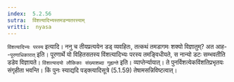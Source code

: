 ```yaml
---
index:  5.2.56
sutra:  विंशत्यादिभ्यस्तमडन्यतरस्याम्
vritti:  nyasa
---
```


`विंशत्यादिभ्यः परस्य` इत्यादि। ननु च तीयप्रत्ययेन डड् व्यवहितः, तत्कथं तमडागमः शक्यो विज्ञातुम्? अत आह--`पूरणाधिकारात्` इति। पूरणार्थे यो विहितसतस्य विंशत्यादिभ्यः परस्य तमङ्विधीयते, स नान्यो डटः सम्भवतीति डडेव विज्ञायते।
`विंशात्यादयो लौकिकाः संख्याशब्दा गुह्यन्ते` इति। व्याप्तेर्न्यायात्। ते पुनर्विशत्येकविंशतिप्रभृतयः संगृहीता भवन्ति। किं पुनः स्याद्यदि पड्क्त्यादिसूत्रे (5.1.59) तेषामसन्निविष्टत्वात्।

